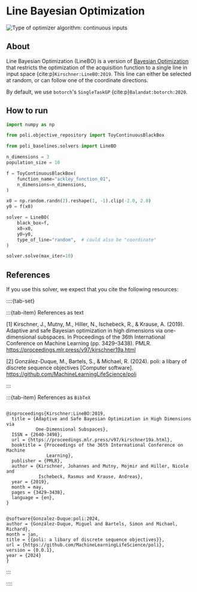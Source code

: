 # Line Bayesian Optimization

![Type of optimizer algorithm: continuous inputs](https://img.shields.io/badge/Type-continuous_inputs-red)

## About

Line Bayesian Optimization (LineBO) is a version of [Bayesian Optimization](./bayesian_optimization.md) that restricts the optimization of the acquisition function to a single line in input space {cite:p}`Kirschner:LineBO:2019`. This line can either be selected at random, or can follow one of the coordinate directions.

By default, we use `botorch`'s `SingleTaskGP` {cite:p}`Balandat:botorch:2020`. 

## How to run

```python
import numpy as np

from poli.objective_repository import ToyContinuousBlackBox

from poli_baselines.solvers import LineBO

n_dimensions = 3
population_size = 10

f = ToyContinuousBlackBox(
    function_name="ackley_function_01",
    n_dimensions=n_dimensions,
)

x0 = np.random.randn(2).reshape(1, -1).clip(-2.0, 2.0)
y0 = f(x0)

solver = LineBO(
    black_box=f,
    x0=x0,
    y0=y0,
    type_of_line="random",  # could also be "coordinate"
)

solver.solve(max_iter=10)
```

## References

If you use this solver, we expect that you cite the following resources:

::::{tab-set}

:::{tab-item} References as text

[1] Kirschner, J., Mutny, M., Hiller, N., Ischebeck, R., & Krause, A. (2019). Adaptive and safe Bayesian optimization in high dimensions via one-dimensional subspaces. In Proceedings of the 36th International Conference on Machine Learning (pp. 3429–3438). PMLR. https://proceedings.mlr.press/v97/kirschner19a.html

[2] González-Duque, M., Bartels, S., & Michael, R. (2024). poli: a libary of discrete sequence objectives [Computer software]. https://github.com/MachineLearningLifeScience/poli


:::

:::{tab-item} References as `BibTeX`

```

@inproceedings{Kirschner:LineBO:2019,
  title = {Adaptive and Safe Bayesian Optimization in High Dimensions via
           One-Dimensional Subspaces},
  ISSN = {2640-3498},
  url = {https://proceedings.mlr.press/v97/kirschner19a.html},
  booktitle = {Proceedings of the 36th International Conference on Machine
               Learning},
  publisher = {PMLR},
  author = {Kirschner, Johannes and Mutny, Mojmir and Hiller, Nicole and
            Ischebeck, Rasmus and Krause, Andreas},
  year = {2019},
  month = may,
  pages = {3429–3438},
  language = {en},
}


@software{Gonzalez-Duque:poli:2024,
author = {González-Duque, Miguel and Bartels, Simon and Michael, Richard},
month = jan,
title = {{poli: a libary of discrete sequence objectives}},
url = {https://github.com/MachineLearningLifeScience/poli},
version = {0.0.1},
year = {2024}
}

```

:::

::::



